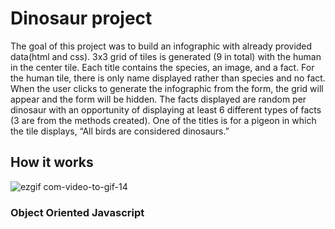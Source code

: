 # Dinosaur project 
The goal of this project was to build an infographic with already provided data(html and css). 
3x3 grid of tiles is generated (9 in total) with the human in the center tile. Each title contains the species, an image, and a fact. For the human tile, there is only name displayed rather than species and no fact. When the user clicks to generate the infographic from the form, the grid will appear and the form will be hidden. The facts displayed are random per dinosaur with an opportunity of displaying at least 6 different types of facts (3 are from the methods created). One of the titles is for a pigeon in which the tile displays, “All birds are considered dinosaurs.”

## How it works

![ezgif com-video-to-gif-14](https://user-images.githubusercontent.com/71527795/106823709-577fc780-6679-11eb-968e-e3477d6e93d3.gif)


### Object Oriented Javascript 
